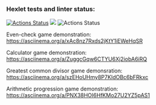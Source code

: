 ### Hexlet tests and linter status:
[![Actions Status](https://github.com/Dedenev/python-project-lvl1/workflows/hexlet-check/badge.svg)](https://github.com/Dedenev/python-project-lvl1/actions)
<a href="https://codeclimate.com/github/codeclimate/codeclimate/maintainability"><img src="https://api.codeclimate.com/v1/badges/a99a88d28ad37a79dbf6/maintainability" /></a>
![Actions Status](https://github.com/Dedenev/python-project-lvl1/workflows/Flake8-WPS/badge.svg)

Even-check game demonstration: https://asciinema.org/a/xAc8nz7Rxds2jKtY1iEWeHqSR

Calculator game demonstration: https://asciinema.org/a/ZuggcGqw6CTYU6Xj2iobA6iRQ

Greatest common divisor game demonsration: https://asciinema.org/a/szEHoUHmy8P7KIdOBc6bFRkxc

Arithmetic progression game demonstration: https://asciinema.org/a/PNX38HOI6HfKMo27U2YZ5pAS1
